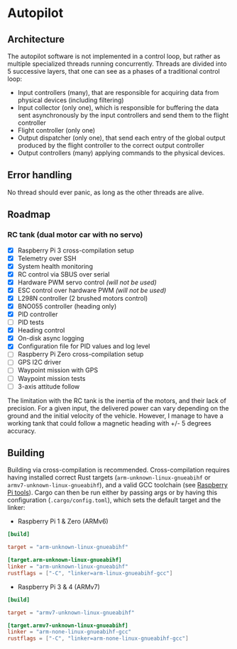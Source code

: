 # Autopilot

## Architecture

The autopilot software is not implemented in a control loop, but rather as multiple specialized threads running 
concurrently. Threads are divided into 5 successive layers, that one can see as a phases of a traditional control
loop:
- Input controllers (many), that are responsible for acquiring data from physical devices (including filtering)
- Input collector (only one), which is responsible for buffering the data sent asynchronously by the input controllers 
and send them to the flight controller
- Flight controller (only one)
- Output dispatcher (only one), that send each entry of the global output produced by the flight controller to the 
correct output controller
- Output controllers (many) applying commands to the physical devices.

## Error handling

No thread should ever panic, as long as the other threads are alive.

## Roadmap

### RC tank (dual motor car with no servo)

- [X] Raspberry Pi 3 cross-compilation setup
- [X] Telemetry over SSH
- [X] System health monitoring
- [X] RC control via SBUS over serial
- [X] Hardware PWM servo control _(will not be used)_
- [X] ESC control over hardware PWM _(will not be used)_
- [X] L298N controller (2 brushed motors control)
- [X] BNO055 controller (heading only)
- [X] PID controller
- [ ] PID tests
- [X] Heading control
- [X] On-disk async logging
- [X] Configuration file for PID values and log level
- [ ] Raspberry Pi Zero cross-compilation setup
- [ ] GPS I2C driver
- [ ] Waypoint mission with GPS
- [ ] Waypoint mission tests
- [ ] 3-axis attitude follow

The limitation with the RC tank is the inertia of the motors, and their lack of precision. For a given input, 
the delivered power can vary depending on the ground and the initial velocity of the vehicle. However, I manage 
to have a working tank that could follow a magnetic heading with +/- 5 degrees accuracy.
 
## Building

Building via cross-compilation is recommended. Cross-compilation requires having installed correct Rust targets 
 (`arm-unknown-linux-gnueabihf` or `armv7-unknown-linux-gnueabihf`), and a valid GCC toolchain (see 
 [Raspberry Pi tools](https://github.com/raspberrypi/tools)). Cargo can then be run either by passing args or by having 
 this configuration (`.cargo/config.toml`), which sets the default target and the linker:

- Raspberry Pi 1 & Zero (ARMv6)
```toml
[build]

target = "arm-unknown-linux-gnueabihf"

[target.arm-unknown-linux-gnueabihf]
linker = "arm-unknown-linux-gnueabihf"
rustflags = ["-C", "linker=arm-linux-gnueabihf-gcc"]
```

- Raspberry Pi 3 & 4 (ARMv7)
```toml
[build]

target = "armv7-unknown-linux-gnueabihf"

[target.armv7-unknown-linux-gnueabihf]
linker = "arm-none-linux-gnueabihf-gcc"
rustflags = ["-C", "linker=arm-none-linux-gnueabihf-gcc"]
```